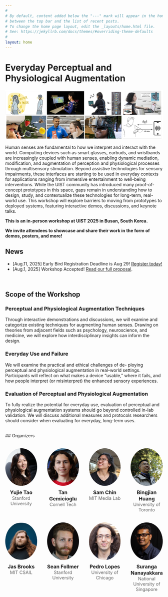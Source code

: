 ```yaml
---
#
# By default, content added below the "---" mark will appear in the home page
# between the top bar and the list of recent posts.
# To change the home page layout, edit the _layouts/home.html file.
# See: https://jekyllrb.com/docs/themes/#overriding-theme-defaults
#
layout: home
---
```


# Everyday Perceptual and Physiological Augmentation

![Alt text](/img/UIST-workshop-teaser.jpg)

Human senses are fundamental to how we interpret and interact
with the world. Computing devices such as smart glasses, earbuds, and wristbands are increasingly coupled with human senses, enabling dynamic mediation, modification, and augmentation of perception and physiological processes through multisensory stimulation. Beyond assistive technologies for sensory impairments, these interfaces are starting to be used in everyday contexts for applications ranging from immersive entertainment to well-being interventions. While the UIST community has introduced many proof-of-concept prototypes in this space, gaps remain in understanding how to design, study, and contextualize these technologies for long-term, real-world use. This workshop will explore barriers to moving from prototypes to deployed systems, featuring interactive demos, discussions, and keynote talks.

**This is an in-person workshop at UIST 2025 in Busan, South Korea.**

**We invite attendees to showcase and share their work in the form of demos, posters, and more!**

## News
- [Aug.11, 2025] Early Bird Registration Deadline is Aug 29! [Register today!](https://web.cvent.com/event/132daf6e-26b8-498a-bd58-dc020d6b9aad/summary)
- [Aug.1, 2025] Workshop Accepted! [Read our full proposal](UIST2025_Workshop.pdf). 


 <br/>


## Scope of the Workshop

### Perceptual and Physiological Augmentation Techniques
Through interactive demonstrations and discussions, we will examine and categorize existing techniques for augmenting human senses. Drawing on theories from adjacent fields such as psychology, neuroscience, and medicine, we will explore how interdisciplinary insights can inform the design.

### Everyday Use and Failure
We will examine the practical and ethical challenges of de-
ploying perceptual and physiological augmentation in real-world
settings. Participants will reflect on what makes a device “usable,”
where it fails, and how people interpret (or misinterpret) the enhanced sensory experiences. 


### Evaluation of Perceptual and Physiological Augmentation
To fully realize the potential for everyday use, evaluation of perceptual and physiological augmentation systems should go beyond controlled in-lab validation. We will discuss additional measures and protocols researchers should consider when evaluating for everyday, long-term uses.


 <br/>
## Organizers


<div class="team-grid">
  <div class="member">
    <img src="/img/yujie-tao.jpg" alt="Yujie Tao">
    <h3><a href="https://yujietao.me" target="_blank">Yujie Tao</a></h3>
    <p>Stanford University</p>
  </div>
  <div class="member">
    <img src="/img/tan-gemicioglu.jpg" alt="Tan Gemicioglu">
    <h3><a href="https://tangemicioglu.com" target="_blank">Tan Gemicioglu</a></h3>
    <p>Cornell Tech</p>
  </div>
  <div class="member">
    <img src="/img/sam-chin.jpg" alt="Sam Chin">
    <h3><a href="https://www.media.mit.edu/people/chins/overview/" target="_blank">Sam Chin</a></h3>
    <p>MIT Media Lab</p>
  </div>
  <div class="member">
    <img src="/img/bingjian-huang.jpg" alt="Bingjian Huang">
    <h3><a href="https://huangbj16.github.io" target="_blank">Bingjian Huang</a></h3>
    <p>University of Toronto</p>
  </div>
  <div class="member">
    <img src="/img/jas-brooks.jpg" alt="Jas Brooks">
    <h3><a href="https://jasbrooks.net" target="_blank">Jas Brooks</a></h3>
    <p>MIT CSAIL</p>
  </div>
  <div class="member">
    <img src="/img/sean-follmer.jpg" alt="Sean Follmer">
    <h3><a href="https://profiles.stanford.edu/sean-follmer" target="_blank">Sean Follmer</a></h3>
    <p>Stanford University</p>
  </div>
  <div class="member">
    <img src="/img/pedro-lopes.jpg" alt="Pedro Lopes">
    <h3><a href="https://plopes.org" target="_blank">Pedro Lopes</a></h3>
    <p>University of Chicago</p>
  </div>
  <div class="member">
    <img src="/img/suranga-nanayakkara.jpg" alt="Suranga Nanayakkara">
    <h3><a href="https://suranga.info" target="_blank">Suranga Nanayakkara</a></h3>
    <p>National University of Singapore</p>
  </div>
</div>

<style>
.team-grid {
  display: grid;
  grid-template-columns: repeat(4, 1fr);
  gap: 2rem;
  text-align: center;
  margin-top: 2rem;
}
.team-grid img {
  width: 120px;
  height: 120px;
  border-radius: 50%;
  object-fit: cover;
  margin-bottom: 0.5rem;
}
.team-grid h3 {
  margin: 0;
  font-size: 1rem;
  font-weight: bold;
}
.team-grid h3 a {
  color: inherit;
  text-decoration: none;
}
.team-grid h3 a:hover {
  text-decoration: underline;
}
.team-grid p {
  margin: 0;
  font-size: 0.9rem;
  color: #666;
}
@media (max-width: 768px) {
  .team-grid {
    grid-template-columns: repeat(2, 1fr);
  }
}
</style>

